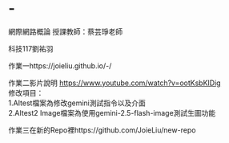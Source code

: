 # -
網際網路概論 授課教師：蔡芸琤老師

科技117劉祐羽 　

作業一https://joieliu.github.io/-/

作業二影片說明 https://www.youtube.com/watch?v=ootKsbKIDig  
修改項目：   
1.AItest檔案為修改gemini測試指令以及介面    
2.AItest2 Image檔案為使用gemini-2.5-flash-image測試生圖功能

作業三在新的Repo裡https://github.com/JoieLiu/new-repo

